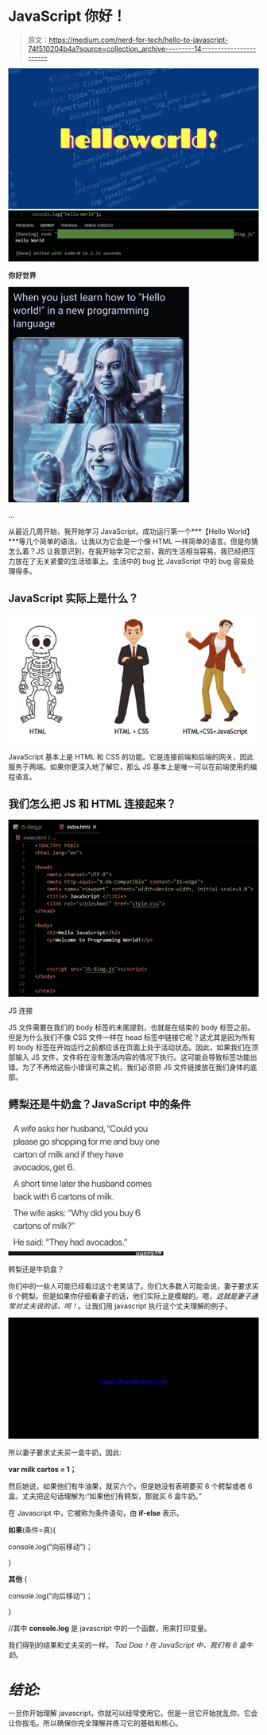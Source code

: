 # JavaScript 你好！

> 原文：<https://medium.com/nerd-for-tech/hello-to-javascript-74f510204b4a?source=collection_archive---------14----------------------->

![](img/02b90e35a551c534c01b526ecedfed28.png)![](img/9c0a001c29c5b46ea89ea2df6cdec52f.png)

**你好世界**

![](img/c665cfc6e11a95b3d765d04d3b7acdff.png)

…

从最近几周开始，我开始学习 JavaScript。成功运行第一个***【Hello World】***等几个简单的语法，让我以为它会是一个像 HTML 一样简单的语言。但是你猜怎么着？JS 让我意识到，在我开始学习它之前，我的生活相当容易。我已经把压力放在了无关紧要的生活琐事上。生活中的 bug 比 JavaScript 中的 bug 容易处理得多。

## JavaScript 实际上是什么？

![](img/5e11b2640f1a56d04af42e605bda286c.png)

JavaScript 基本上是 HTML 和 CSS 的功能。它是连接前端和后端的网关，因此服务于两端。如果你更深入地了解它，那么 JS 基本上是唯一可以在前端使用的编程语言。

## 我们怎么把 JS 和 HTML 连接起来？

![](img/8c338c0a488dd5ff85c17f9c7f12f93b.png)

JS 连接

JS 文件需要在我们的 body 标签的末尾提到，也就是在结束的 body 标签之前。但是为什么我们不像 CSS 文件一样在 head 标签中链接它呢？这尤其是因为所有的 body 标签在开始运行之前都应该在页面上处于活动状态。因此，如果我们在顶部输入 JS 文件，文件将在没有激活内容的情况下执行。这可能会导致标签功能出错。为了不再给这些小错误可乘之机，我们必须把 JS 文件链接放在我们身体的底部。

## 鳄梨还是牛奶盒？JavaScript 中的条件

![](img/365a19ec8cdad2491881ff691e3844b3.png)

鳄梨还是牛奶盒？

你们中的一些人可能已经看过这个老笑话了。你们大多数人可能会说，妻子要求买 6 个鳄梨。但是如果你仔细看妻子的话，他们实际上是模糊的。嗯，*这就是妻子通常对丈夫说的话，呵！*。让我们用 javascript 执行这个丈夫理解的例子。

![](img/2b60a336ebe8e51f4417aec4320e73ed.png)

所以妻子要求丈夫买一盒牛奶，因此:

**var milk cartos = 1；**

然后她说，如果他们有牛油果，就买六个。但是她没有表明要买 6 个鳄梨或者 6 盒。丈夫把这句话理解为:“如果他们有鳄梨，那就买 6 盒牛奶。”

在 Javascript 中，它被称为条件语句，由 **if-else** 表示。

**如果**(条件=真){

console.log("向前移动")；

}

**其他** {

console.log("向后移动")；

}

//其中 **console.log** 是 javascript 中的一个函数，用来打印变量。

我们得到的结果和丈夫买的一样。 *Taa Daa！在 JavaScript 中，我们有 6 盒牛奶。*

# ***结论:***

一旦你开始理解 javascript，你就可以经常使用它。但是一旦它开始扰乱你，它会让你拔毛。所以确保你完全理解并练习它的基础和核心。